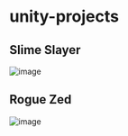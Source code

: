 # unity-projects

## Slime Slayer

![image](https://user-images.githubusercontent.com/1570026/126908357-919611a6-fb5c-4a9d-af22-5f21c1023159.png)

## Rogue Zed

![image](https://user-images.githubusercontent.com/1570026/126908366-a6ef58cb-8c1b-47be-98c0-539847631c4e.png)
